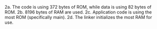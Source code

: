 2a. The code is using 372 bytes of ROM, while data is using 82 bytes of ROM.
2b. 8196 bytes of RAM are used.
2c. Application code is using the most ROM (specifically main).
2d. The linker initializes the most RAM for use.